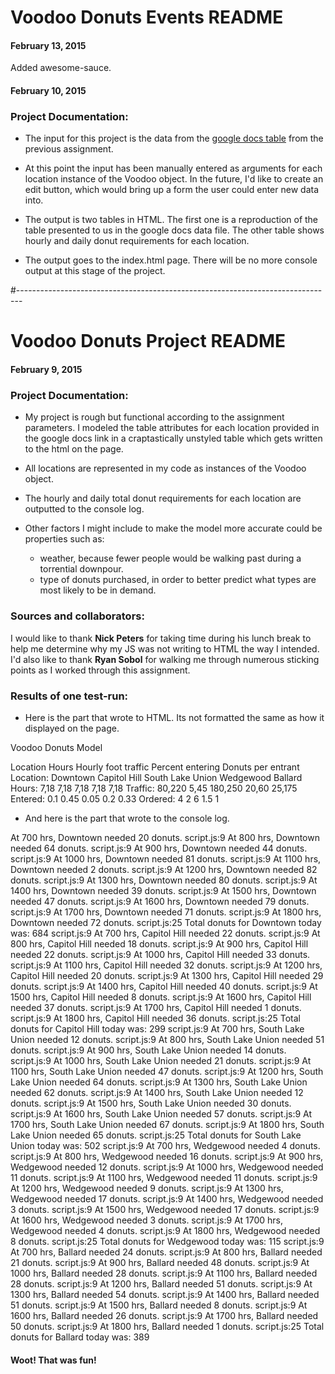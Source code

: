 # Voodoo Donuts Events README

#### February 13, 2015

Added awesome-sauce.

#### February 10, 2015

### Project Documentation:

* The input for this project is the data from the [google docs table](https://docs.google.com/a/codefellows.com/spreadsheets/d/1JxWujsnj2uBpd5UaNkUY6DZFKIh0MBo0nuK9OY9txfg/edit?usp=sharing) from the previous assignment.

* At this point the input has been manually entered as arguments for each location instance of the Voodoo object. In the future, I'd like to create an edit button, which would bring up a form the user could enter new data into.

* The output is two tables in HTML. The first one is a reproduction of the table presented to us in the google docs data file. The other table shows hourly and daily donut requirements for each location.

* The output goes to the index.html page. There will be no more console output at this stage of the project.

#-------------------------------------------------------------------------------

# Voodoo Donuts Project README

#### February 9, 2015

### Project Documentation:

* My project is rough but functional according to the assignment parameters. I modeled the table attributes for each location provided in the google docs link in a craptastically unstyled table which gets written to the html on the page.

* All locations are represented in my code as instances of the Voodoo object.

* The hourly and daily total donut requirements for each location are outputted to the console log.

* Other factors I might include to make the model more accurate could be properties such as:
  * weather, because fewer people would be walking past during a torrential downpour.
  * type of donuts purchased, in order to better predict what types are most likely to be in demand.

### Sources and collaborators:

I would like to thank **Nick Peters** for taking time during his lunch break to help me determine why my JS was not writing to HTML the way I intended. I'd also like to thank **Ryan Sobol** for walking me through numerous sticking points as I worked through this assignment.

### Results of one test-run:

* Here is the part that wrote to HTML. Its not formatted the same as how it displayed on the page.

Voodoo Donuts Model

Location  Hours Hourly foot traffic Percent entering  Donuts per entrant
Location: Downtown  Capitol Hill  South Lake Union  Wedgewood Ballard
Hours:  7,18  7,18  7,18  7,18  7,18
Traffic:  80,220  5,45  180,250 20,60 25,175
Entered:  0.1 0.45  0.05  0.2 0.33
Ordered:  4 2 6 1.5 1

* And here is the part that wrote to the console log.

At 700 hrs, Downtown needed 20 donuts.
script.js:9 At 800 hrs, Downtown needed 64 donuts.
script.js:9 At 900 hrs, Downtown needed 44 donuts.
script.js:9 At 1000 hrs, Downtown needed 81 donuts.
script.js:9 At 1100 hrs, Downtown needed 2 donuts.
script.js:9 At 1200 hrs, Downtown needed 82 donuts.
script.js:9 At 1300 hrs, Downtown needed 80 donuts.
script.js:9 At 1400 hrs, Downtown needed 39 donuts.
script.js:9 At 1500 hrs, Downtown needed 47 donuts.
script.js:9 At 1600 hrs, Downtown needed 79 donuts.
script.js:9 At 1700 hrs, Downtown needed 71 donuts.
script.js:9 At 1800 hrs, Downtown needed 72 donuts.
script.js:25 Total donuts for Downtown today was: 684
script.js:9 At 700 hrs, Capitol Hill needed 22 donuts.
script.js:9 At 800 hrs, Capitol Hill needed 18 donuts.
script.js:9 At 900 hrs, Capitol Hill needed 22 donuts.
script.js:9 At 1000 hrs, Capitol Hill needed 33 donuts.
script.js:9 At 1100 hrs, Capitol Hill needed 32 donuts.
script.js:9 At 1200 hrs, Capitol Hill needed 20 donuts.
script.js:9 At 1300 hrs, Capitol Hill needed 29 donuts.
script.js:9 At 1400 hrs, Capitol Hill needed 40 donuts.
script.js:9 At 1500 hrs, Capitol Hill needed 8 donuts.
script.js:9 At 1600 hrs, Capitol Hill needed 37 donuts.
script.js:9 At 1700 hrs, Capitol Hill needed 1 donuts.
script.js:9 At 1800 hrs, Capitol Hill needed 36 donuts.
script.js:25 Total donuts for Capitol Hill today was: 299
script.js:9 At 700 hrs, South Lake Union needed 12 donuts.
script.js:9 At 800 hrs, South Lake Union needed 51 donuts.
script.js:9 At 900 hrs, South Lake Union needed 14 donuts.
script.js:9 At 1000 hrs, South Lake Union needed 21 donuts.
script.js:9 At 1100 hrs, South Lake Union needed 47 donuts.
script.js:9 At 1200 hrs, South Lake Union needed 64 donuts.
script.js:9 At 1300 hrs, South Lake Union needed 62 donuts.
script.js:9 At 1400 hrs, South Lake Union needed 12 donuts.
script.js:9 At 1500 hrs, South Lake Union needed 30 donuts.
script.js:9 At 1600 hrs, South Lake Union needed 57 donuts.
script.js:9 At 1700 hrs, South Lake Union needed 67 donuts.
script.js:9 At 1800 hrs, South Lake Union needed 65 donuts.
script.js:25 Total donuts for South Lake Union today was: 502
script.js:9 At 700 hrs, Wedgewood needed 4 donuts.
script.js:9 At 800 hrs, Wedgewood needed 16 donuts.
script.js:9 At 900 hrs, Wedgewood needed 12 donuts.
script.js:9 At 1000 hrs, Wedgewood needed 11 donuts.
script.js:9 At 1100 hrs, Wedgewood needed 11 donuts.
script.js:9 At 1200 hrs, Wedgewood needed 9 donuts.
script.js:9 At 1300 hrs, Wedgewood needed 17 donuts.
script.js:9 At 1400 hrs, Wedgewood needed 3 donuts.
script.js:9 At 1500 hrs, Wedgewood needed 17 donuts.
script.js:9 At 1600 hrs, Wedgewood needed 3 donuts.
script.js:9 At 1700 hrs, Wedgewood needed 4 donuts.
script.js:9 At 1800 hrs, Wedgewood needed 8 donuts.
script.js:25 Total donuts for Wedgewood today was: 115
script.js:9 At 700 hrs, Ballard needed 24 donuts.
script.js:9 At 800 hrs, Ballard needed 21 donuts.
script.js:9 At 900 hrs, Ballard needed 48 donuts.
script.js:9 At 1000 hrs, Ballard needed 28 donuts.
script.js:9 At 1100 hrs, Ballard needed 28 donuts.
script.js:9 At 1200 hrs, Ballard needed 51 donuts.
script.js:9 At 1300 hrs, Ballard needed 54 donuts.
script.js:9 At 1400 hrs, Ballard needed 51 donuts.
script.js:9 At 1500 hrs, Ballard needed 8 donuts.
script.js:9 At 1600 hrs, Ballard needed 26 donuts.
script.js:9 At 1700 hrs, Ballard needed 50 donuts.
script.js:9 At 1800 hrs, Ballard needed 1 donuts.
script.js:25 Total donuts for Ballard today was: 389

#### Woot! That was fun!
